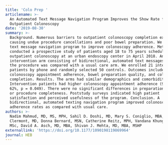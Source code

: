 ```yaml
---
title: 'Colo Prep '
articlename: >-
  An Automated Text Message Navigation Program Improves the Show Rate for
  Outpatient Colonoscopy
date: '2019-08-30'
summary: >-
  Background. Numerous barriers to outpatient colonoscopy completion exist,
  causing undue procedure cancellations and poor bowel preparation. We piloted a
  text message navigation program to improve colonoscopy adherence. Method. We
  conducted a prospective study of patients aged 18 to 75 years scheduled for
  outpatient colonoscopy at an urban endoscopy center in April 2018. An
  intervention arm consisting of bidirectional, automated text messages prior to
  the procedure was compared with a usual care arm. We enrolled 21 intervention
  patients by phone and randomly selected 50 controls. Outcomes included
  colonoscopy appointment adherence, bowel preparation quality, and colonoscopy
  completion. Results. The arms had similar demographics and comorbidities.
  Intervention patients had higher colonoscopy appointment adherence (90% vs.
  62%, p = 0.049). There were no significant differences in preparation quality
  or procedure completeness. Poststudy surveys indicated high patient
  satisfaction and perceived usefulness of the program. Conclusion. A
  bidirectional, automated texting navigation program improved colonoscopy
  adherence rates as compared with usual care.
authors: >-
  Nadim Mahmud, MD, MS, MPH, Sahil D. Doshi, MD, Mary S. Coniglio, MBA, Michelle
  Clermont, MD, Donna Bernard, MSN, Catherine Reitz, MPH, Vandana Khungar, MD,
  MSc, David A. Asch, MD, MBA, Shivan J. Mehta, MD, MBA, MSHP
externallink: 'https://doi.org/10.1177/1090198119869964'
journal: HEB
---
```


